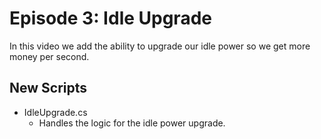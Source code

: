 # Episode 3: Idle Upgrade

In this video we add the ability to upgrade our idle power so we get more money per second.

## New Scripts
- IdleUpgrade.cs
  - Handles the logic for the idle power upgrade.
